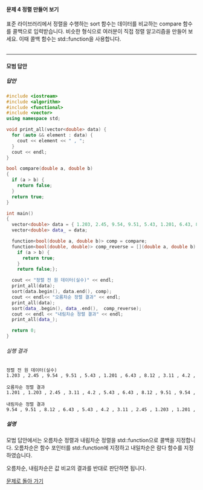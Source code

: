 #### 문제 4 정렬 만들어 보기
표준 라이브러리에서 정렬을 수행하는 sort 함수는 데이터를 비교하는 compare 함수를 콜백으로 입력받습니다. 비슷한 형식으로 여러분이 직접 정렬 알고리즘을 만들어 보세요. 이때 콜백 함수는 std::function을 사용합니다.
<br/><br/>

---


#### 모범 답안
##### 답안
```cpp
#include <iostream>
#include <algorithm>
#include <functional>
#include <vector>
using namespace std;

void print_all(vector<double> data) {
  for (auto && element : data) {
    cout << element << " , ";
  }
  cout << endl;
}

bool compare(double a, double b)
{
  if (a > b) {
    return false;
  }
  return true;
}

int main()
{
  vector<double> data = { 1.203, 2.45, 9.54, 9.51, 5.43, 1.201, 6.43, 8.12, 3.11, 4.20 };
  vector<double> data_ = data;

  function<bool(double a, double b)> comp = compare;
  function<bool(double, double)> comp_reverse = [](double a, double b) {
    if (a > b) {
      return true;
    }
    return false;};

  cout << "정렬 전 원 데이터(실수)" << endl;
  print_all(data);
  sort(data.begin(), data.end(), comp);
  cout << endl<< "오름차순 정렬 결과" << endl;
  print_all(data);
  sort(data_.begin(), data_.end(),  comp_reverse);
  cout << endl << "내림차순 정렬 결과" << endl;
  print_all(data_);

  return 0;
}
```

###### 실행 결과
```
정렬 전 원 데이터(실수)
1.203 , 2.45 , 9.54 , 9.51 , 5.43 , 1.201 , 6.43 , 8.12 , 3.11 , 4.2 ,

오름차순 정렬 결과
1.201 , 1.203 , 2.45 , 3.11 , 4.2 , 5.43 , 6.43 , 8.12 , 9.51 , 9.54 ,

내림차순 정렬 결과
9.54 , 9.51 , 8.12 , 6.43 , 5.43 , 4.2 , 3.11 , 2.45 , 1.203 , 1.201 ,
```

##### 설명
모범 답안에서는 오름차순 정렬과 내림차순 정렬을 std::function으로 콜백을 지정합니다. 오름차순은 함수 포인터를 std::function에 지정하고 내일차순은 람다 함수를 지정하였습니다.

오름차순, 내림차순은 값 비교의 결과를 반대로 판단하면 됩니다.

[문제로 돌아 가기](README.md "문제로 돌아 가기")
